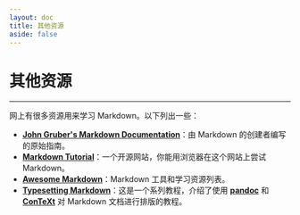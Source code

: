 ```yaml
---
layout: doc
title: 其他资源
aside: false
---
```

# 其他资源

----

网上有很多资源用来学习 Markdown。以下列出一些：

- [**John Gruber's Markdown Documentation**][p:md-doc]：由 Markdown 的创建者编写的原始指南。
- [**Markdown Tutorial**][p:md-tutorial]：一个开源网站，你能用浏览器在这个网站上尝试 Markdown。
- [**Awesome Markdown**][p:awesome-markdown]：Markdown 工具和学习资源列表。
- [**Typesetting Markdown**][p:typesetting-markdown]：这是一个系列教程，介绍了使用 [**pandoc**][p:pandoc] 和 [**ConTeXt**][p:context] 对 Markdown 文档进行排版的教程。

[p:md-doc]: https://daringfireball.net/projects/markdown
[p:md-tutorial]: https://www.markdowntutorial.com
[p:awesome-markdown]: https://github.com/mundimark/awesome-markdown
[p:typesetting-markdown]: https://dave.autonoma.ca/blog/2019/05/22/typesetting-markdown-part-1
[p:pandoc]: https://pandoc.org
[p:context]: https://contextgarden.net
